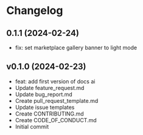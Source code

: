 # Changelog

## 0.1.1 (2024-02-24)

- fix: set marketplace gallery banner to light mode

## v0.1.0 (2024-02-23)

- feat: add first version of docs ai
- Update feature_request.md
- Update bug_report.md
- Create pull_request_template.md
- Update issue templates
- Create CONTRIBUTING.md
- Create CODE_OF_CONDUCT.md
- Initial commit
